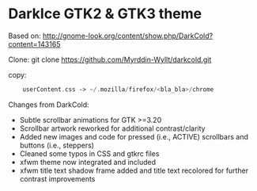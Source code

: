 DarkIce GTK2 & GTK3 theme
============

Based on:
http://gnome-look.org/content/show.php/DarkCold?content=143165

Clone:
git clone https://github.com/Myrddin-Wyllt/darkcold.git


copy: 
```php
    userContent.css -> ~/.mozilla/firefox/<bla_bla>/chrome 
```

Changes from DarkCold:
+ Subtle scrollbar animations for GTK >=3.20
+ Scrollbar artwork reworked for additional contrast/clarity
+ Added new images and code for pressed (i.e., ACTIVE) scrollbars and buttons (i.e., steppers)
+ Cleaned some typos in CSS and gtkrc files
+ xfwm theme now integrated and included
+ xfwm title text shadow frame added and title text recolored for further contrast improvements